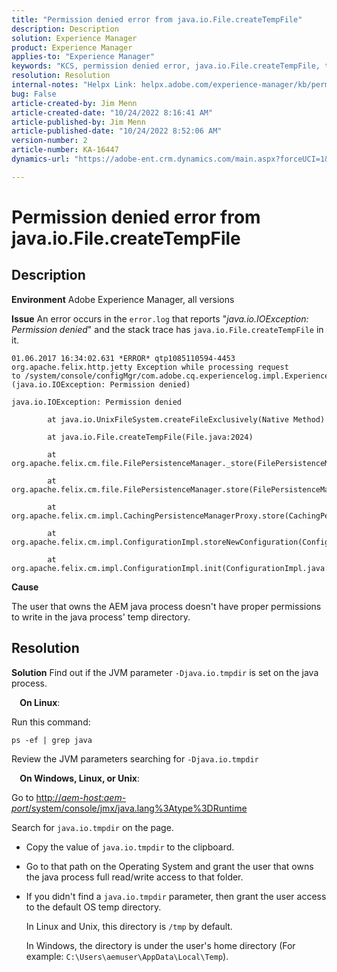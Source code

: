 ```yaml
---
title: "Permission denied error from java.io.File.createTempFile"
description: Description
solution: Experience Manager
product: Experience Manager
applies-to: "Experience Manager"
keywords: "KCS, permission denied error, java.io.File.createTempFile, troubleshooting, Adobe Experience Manager"
resolution: Resolution
internal-notes: "Helpx Link: helpx.adobe.com/experience-manager/kb/permission_denied_error_from_java_io_file.html"
bug: False
article-created-by: Jim Menn
article-created-date: "10/24/2022 8:16:41 AM"
article-published-by: Jim Menn
article-published-date: "10/24/2022 8:52:06 AM"
version-number: 2
article-number: KA-16447
dynamics-url: "https://adobe-ent.crm.dynamics.com/main.aspx?forceUCI=1&pagetype=entityrecord&etn=knowledgearticle&id=6bab172c-7453-ed11-bba2-6045bd0065f9"

---
```

# Permission denied error from java.io.File.createTempFile

## Description


<b>Environment</b>
 Adobe Experience Manager, all versions

<b>Issue</b>
 An error occurs in the `error.log` that reports "*java.io.IOException: Permission denied*" and the stack trace has `java.io.File.createTempFile` in it.


```
01.06.2017 16:34:02.631 *ERROR* qtp1085110594-4453 org.apache.felix.http.jetty Exception while processing request to /system/console/configMgr/com.adobe.cq.experiencelog.impl.ExperienceLogConfigServlet (java.io.IOException: Permission denied)

java.io.IOException: Permission denied

        at java.io.UnixFileSystem.createFileExclusively(Native Method)

        at java.io.File.createTempFile(File.java:2024)

        at org.apache.felix.cm.file.FilePersistenceManager._store(FilePersistenceManager.java:699)

        at org.apache.felix.cm.file.FilePersistenceManager.store(FilePersistenceManager.java:660)

        at org.apache.felix.cm.impl.CachingPersistenceManagerProxy.store(CachingPersistenceManagerProxy.java:242)

        at org.apache.felix.cm.impl.ConfigurationImpl.storeNewConfiguration(ConfigurationImpl.java:462)

        at org.apache.felix.cm.impl.ConfigurationImpl.init(ConfigurationImpl.java:183)
```


<b>Cause</b>

The user that owns the AEM java process doesn't have proper permissions to write in the java process' temp directory.




## Resolution


<b>Solution</b>
Find out if the JVM parameter `-Djava.io.tmpdir` is set on the java process.

<b>    On Linux</b>:

Run this command:


```
ps -ef | grep java
```


Review the JVM parameters searching for `-Djava.io.tmpdir`

<b>    On Windows, Linux, or Unix</b>:

Go to [http://*aem-host:aem-port*/system/console/jmx/java.lang%3Atype%3DRuntime](http://aem-host:aem-port/system/console/jmx/java.lang%3Atype%3DRuntime)

Search for `java.io.tmpdir` on the page.

- Copy the value of `java.io.tmpdir` to the clipboard.
- Go to that path on the Operating System and grant the user that owns the java process full read/write access to that folder.
- If you didn't find a `java.io.tmpdir` parameter, then grant the user access to the default OS temp directory.

    In Linux and Unix, this directory is `/tmp` by default.

    In Windows, the directory is under the user's home directory (For example: `C:\Users\aemuser\AppData\Local\Temp`).

